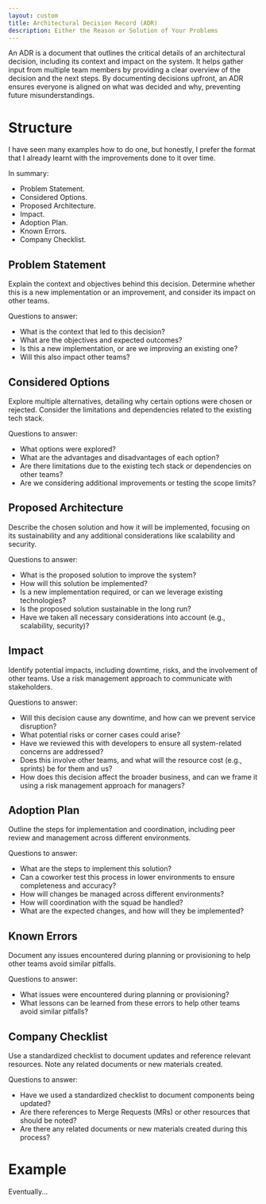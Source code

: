 ```yaml
---
layout: custom
title: Architectural Decision Record (ADR)
description: Either the Reason or Solution of Your Problems
---
```


An ADR is a document that outlines the critical details of an architectural decision, including its context and impact on the system. It helps gather input from multiple team members by providing a clear overview of the decision and the next steps. By documenting decisions upfront, an ADR ensures everyone is aligned on what was decided and why, preventing future misunderstandings.

# Structure

I have seen many examples how to do one, but honestly, I prefer the format that I already learnt with the improvements done to it over time.

In summary:
- Problem Statement.
- Considered Options.
- Proposed Architecture.
- Impact.
- Adoption Plan.
- Known Errors.
- Company Checklist.

## Problem Statement
Explain the context and objectives behind this decision. Determine whether this is a new implementation or an improvement, and consider its impact on other teams.

Questions to answer:
- What is the context that led to this decision?
- What are the objectives and expected outcomes?
- Is this a new implementation, or are we improving an existing one?
- Will this also impact other teams?

## Considered Options
Explore multiple alternatives, detailing why certain options were chosen or rejected. Consider the limitations and dependencies related to the existing tech stack.

Questions to answer:
- What options were explored?
- What are the advantages and disadvantages of each option?
- Are there limitations due to the existing tech stack or dependencies on other teams?
- Are we considering additional improvements or testing the scope limits?

## Proposed Architecture
Describe the chosen solution and how it will be implemented, focusing on its sustainability and any additional considerations like scalability and security.

Questions to answer:
- What is the proposed solution to improve the system?
- How will this solution be implemented?
- Is a new implementation required, or can we leverage existing technologies?
- Is the proposed solution sustainable in the long run?
- Have we taken all necessary considerations into account (e.g., scalability, security)?

## Impact
Identify potential impacts, including downtime, risks, and the involvement of other teams. Use a risk management approach to communicate with stakeholders.

Questions to answer:
- Will this decision cause any downtime, and how can we prevent service disruption?
- What potential risks or corner cases could arise?
- Have we reviewed this with developers to ensure all system-related concerns are addressed?
- Does this involve other teams, and what will the resource cost (e.g., sprints) be for them and us?
- How does this decision affect the broader business, and can we frame it using a risk management approach for managers?

## Adoption Plan
Outline the steps for implementation and coordination, including peer review and management across different environments.

Questions to answer:
- What are the steps to implement this solution?
- Can a coworker test this process in lower environments to ensure completeness and accuracy?
- How will changes be managed across different environments?
- How will coordination with the squad be handled?
- What are the expected changes, and how will they be implemented?

## Known Errors
Document any issues encountered during planning or provisioning to help other teams avoid similar pitfalls.

Questions to answer:
- What issues were encountered during planning or provisioning?
- What lessons can be learned from these errors to help other teams avoid similar pitfalls?

## Company Checklist
Use a standardized checklist to document updates and reference relevant resources. Note any related documents or new materials created.

Questions to answer:
- Have we used a standardized checklist to document components being updated?
- Are there references to Merge Requests (MRs) or other resources that should be noted?
- Are there any related documents or new materials created during this process?

# Example

Eventually...